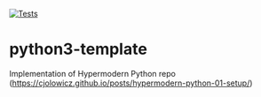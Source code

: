 [![Tests](https://github.com/zgallagher08/python3-template/workflows/Tests/badge.svg)](https://github.com/zgallagher08/python3-template/actions?workflow=Tests)

# python3-template
Implementation of Hypermodern Python repo (https://cjolowicz.github.io/posts/hypermodern-python-01-setup/)

